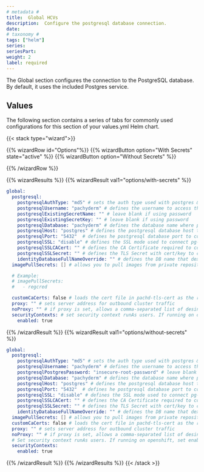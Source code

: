 ```yaml
---
# metadata # 
title:  Global HCVs
description:  Configure the postgresql database connection.
date: 
# taxonomy #
tags: ["helm"]
series:
seriesPart:
weight: 2
label: required
--- 
```


The Global section configures the connection to the PostgreSQL database. By default, it uses the included Postgres service.

## Values 

The following section contains a series of tabs for commonly used configurations for this section of your values.yml Helm chart. 

{{< stack type="wizard">}}

{{% wizardRow id="Options"%}}
{{% wizardButton option="With Secrets" state="active" %}}
{{% wizardButton option="Without Secrets" %}}

{{% /wizardRow %}}

{{% wizardResults  %}}
{{% wizardResult val1="options/with-secrets" %}}
```s
global:
  postgresql:
    postgresqlAuthType: "md5" # sets the auth type used with postgres & pg-bounder; options include "md5" and "scram-sha-256"
    postgresqlUsername: "pachyderm" # defines the username to access the pachyderm and dex databases
    postgresqlExistingSecretName: "" # leave blank if using password
    postgresqlExistingSecretKey: "" # leave blank if using password
    postgresqlDatabase: "pachyderm" # defines the database name where pachyderm data will be stored
    postgresqlHost: "postgres" # defines the postgresql database host to connect to
    postgresqlPort: "5432"  # defines he postgresql database port to connect to
    postgresqlSSL: "disable" # defines the SSL mode used to connect pg-bouncer to postgrs
    postgresqlSSLCACert: "" # defines the CA Certificate required to connect to Postgres
    postgresqlSSLSecret: "" # defines the TLS Secret with cert/key to connect to Postgres
    identityDatabaseFullNameOverride: "" # defines the DB name that dex connects to; defaults to "Dex"
  imagePullSecrets: [] # allows you to pull images from private repositories; also added to pipeline workers

  # Example:
  # imagePullSecrets:
  #   - regcred

  customCaCerts: false # loads the cert file in pachd-tls-cert as the root cert for pachd, console, and enterprise-server 
  proxy: "" # sets server address for outbound cluster traffic
  noProxy: "" # if proxy is set, allows a comma-separated list of desintations that bypass the proxy
  securityContexts: # set security context runAs users. If running on openshift, set enabled to false as openshift creates its own contexts.
    enabled: true

```
{{% /wizardResult %}}
{{% wizardResult val1="options/without-secrets" %}}

```s
global:
  postgresql:
    postgresqlAuthType: "md5" # sets the auth type used with postgres & pg-bounder; options include "md5" and "scram-sha-256"
    postgresqlUsername: "pachyderm" # defines the username to access the pachyderm and dex databases
    postgresqlPostgresPassword: "insecure-root-password" # leave blank if using a secret
    postgresqlDatabase: "pachyderm" # defines the database name where pachyderm data will be stored
    postgresqlHost: "postgres" # defines the postgresql database host to connect to
    postgresqlPort: "5432"  # defines he postgresql database port to connect to
    postgresqlSSL: "disable" # defines the SSL mode used to connect pg-bouncer to postgrs
    postgresqlSSLCACert: "" # defines the CA Certificate required to connect to Postgres
    postgresqlSSLSecret: "" # defines the TLS Secret with cert/key to connect to Postgres
    identityDatabaseFullNameOverride: "" # defines the DB name that dex connects to; defaults to "Dex"
  imagePullSecrets: [] # allows you to pull images from private repositories; also added to pipeline workers
  customCaCerts: false # loads the cert file in pachd-tls-cert as the root cert for pachd, console, and enterprise-server 
  proxy: "" # sets server address for outbound cluster traffic
  noProxy: "" # if proxy is set, allows a comma-separated list of desintations that bypass the proxy
  # Set security context runAs users. If running on openshift, set enabled to false as openshift creates its own contexts
  securityContexts:
    enabled: true

```
{{% /wizardResult %}}
{{% /wizardResults  %}}
{{< /stack >}}